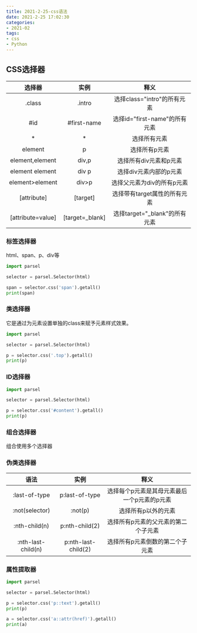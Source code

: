 ```yaml
---
title: 2021-2-25-css语法 
date: 2021-2-25 17:02:30
categories:
- 2021-02
tags:
- css
- Python
---
```



## CSS选择器

|      选择器       |      实例       |             释义              |
| :---------------: | :-------------: | :---------------------------: |
|      .class       |     .intro      |  选择class="intro"的所有元素  |
|        #id        |   #first-name   | 选择id="first-name"的所有元素 |
|         *         |        *        |         选择所有元素          |
|      element      |        p        |         选择所有p元素         |
|  element,element  |      div,p      |    选择所有div元素和p元素     |
|  element element  |      div p      |    选择div元素内部的p元素     |
|  element>element  |      div>p      |  选择父元素为div的所有p元素   |
|    [attribute]    |    [target]     | 选择带有target属性的所有元素  |
| [attribute=value] | [target=_blank] | 选择target="_blank"的所有元素 |

### 标签选择器

html、span、p、div等

```python
import parsel

selector = parsel.Selector(html)

span = selector.css('span').getall()
print(span)
```



### 类选择器

它是通过为元素设置单独的class来赋予元素样式效果。

```python
import parsel

selector = parsel.Selector(html)

p = selector.css('.top').getall()
print(p)
```

### ID选择器

```python
import parsel

selector = parsel.Selector(html)

p = selector.css('#content').getall()
print(p)
```

### 组合选择器

组合使用多个选择器

### 伪类选择器

|        语法        |        实例         |                    释义                     |
| :----------------: | :-----------------: | :-----------------------------------------: |
|   :last-of-type    |   p:last-of-type    | 选择每个p元素是其母元素最后一个p元素的p元素 |
|   :not(selector)   |       :not(p)       |             选择所有p以外的元素             |
|   :nth-child(n)    |   p:nth-child(2)    |     选择所有p元素的父元素的第二个子元素     |
| :nth-last-child(n) | p:nth-last-child(2) |       选择所有p元素倒数的第二个子元素       |

### 属性提取器

```python
import parsel

selector = parsel.Selector(html)

p = selector.css('p::text').getall()
print(p)

a = selector.css('a::attr(href)').getall()
print(a)
```